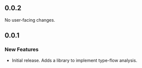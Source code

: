 ## 0.0.2

No user-facing changes.

## 0.0.1

### New Features

* Initial release. Adds a library to implement type-flow analysis.
